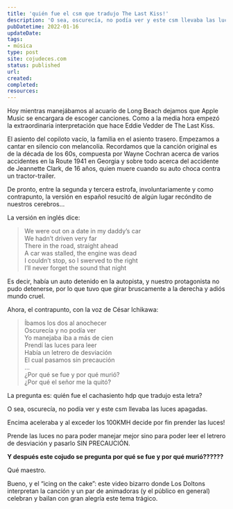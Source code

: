 ```yaml
---
title: 'quién fue el csm que tradujo The Last Kiss!'
description: 'O sea, oscurecía, no podía ver y este csm llevaba las luces apagadas. Encima aceleraba y al exceder los 100KMH decide por fin prender las luces'
pubDatetime: 2022-01-16 
updateDate: 
tags: 
- música
type: post
site: cojudeces.com
status: published
url: 
created: 
completed: 
resources:
---
```

Hoy mientras manejábamos al acuario de Long Beach dejamos que Apple Music se encargara de escoger canciones. Como a la media hora empezó la extraordinaria interpretación que hace Eddie Vedder de The Last Kiss.

El asiento del copiloto vacío, la familia en el asiento trasero. Empezamos a cantar en silencio con melancolía. Recordamos que la canción original es de la década de los 60s, compuesta por Wayne Cochran acerca de varios accidentes en la Route 1941 en Georgia y sobre todo acerca del accidente de Jeannette Clark, de 16 años, quien muere cuando su auto choca contra un tractor-trailer.

De pronto, entre la segunda y tercera estrofa, involuntariamente y como contrapunto, la versión en español resucitó de algún lugar recóndito de nuestros cerebros...

La versión en inglés dice:

> We were out on a date in my daddy’s car  
> We hadn’t driven very far  
> There in the road, straight ahead  
> A car was stalled, the engine was dead  
> I couldn’t stop, so I swerved to the right  
> I’ll never forget the sound that night

Es decir, había un auto detenido en la autopista, y nuestro protagonista no pudo detenerse, por lo que tuvo que girar bruscamente a la derecha y adiós mundo cruel.

Ahora, el contrapunto, con la voz de César Ichikawa:

> Íbamos los dos al anochecer  
> Oscurecía y no podía ver  
> Yo manejaba iba a más de cien  
> Prendí las luces para leer  
> Había un letrero de desviación  
> El cual pasamos sin precaución  
> ...  
> ¿Por qué se fue y por qué murió?  
> ¿Por qué el señor me la quitó?

La pregunta es: quién fue el cachasiento hdp que tradujo esta letra?

O sea, oscurecía, no podía ver y este csm llevaba las luces apagadas.

Encima aceleraba y al exceder los 100KMH decide por fin prender las luces!

Prende las luces no para poder manejar mejor sino para poder leer el letrero de desviación y pasarlo SIN PRECAUCIÓN.

**Y después este cojudo se pregunta por qué se fue y por qué murió??????**

Qué maestro.

Bueno, y el “icing on the cake”: este video bizarro donde Los Doltons interpretan la canción y un par de animadoras (y el público en general) celebran y bailan con gran alegría este tema trágico.

